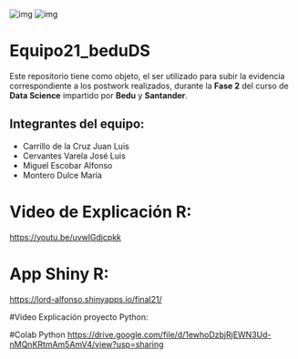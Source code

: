 ![img](https://encrypted-tbn0.gstatic.com/images?q=tbn:ANd9GcQ0Rn7E1rCIZY9Yak4UZoA0hiNM4n0xLKZXbQ&usqp=CAU) ![img](https://encrypted-tbn0.gstatic.com/images?q=tbn:ANd9GcQSR7ctjl2SNoJ75wmNwRxXuI83QC8SYvcNVg&usqp=CAU) 

# Equipo21_beduDS

Este repositorio tiene como objeto, el ser utilizado para subir la evidencia correspondiente a los postwork realizados, durante la **Fase 2** del curso de **Data Science** impartido por **Bedu** y **Santander**.

## Integrantes del equipo:
* Carrillo de la Cruz Juan Luis
* Cervantes Varela José Luis
* Miguel Escobar Alfonso 
* Montero Dulce  María 

# Video de Explicación R:
https://youtu.be/uvwlGdjcpkk

# App Shiny R:
https://lord-alfonso.shinyapps.io/final21/


#Video Explicación proyecto Python:

#Colab Python
https://drive.google.com/file/d/1ewhoDzbjRjEWN3Ud-nMQnKRtmAm5AmV4/view?usp=sharing




